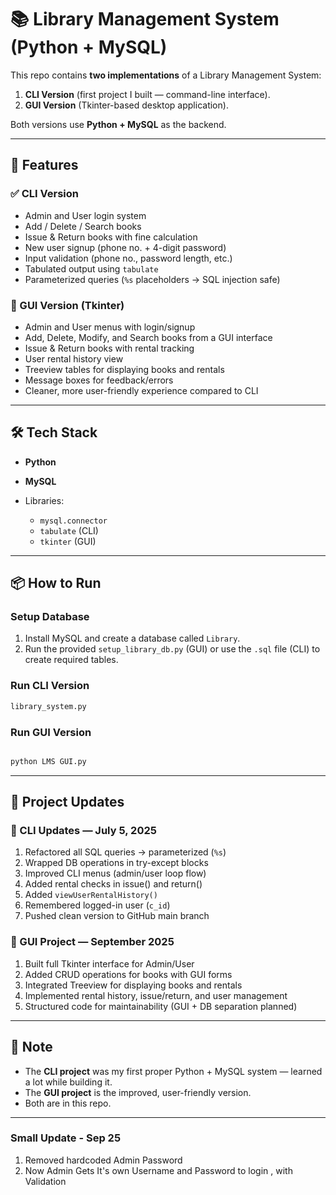 # 📚 Library Management System (Python + MySQL)

This repo contains **two implementations** of a Library Management System:

1. **CLI Version** (first project I built — command-line interface).
2. **GUI Version** (Tkinter-based desktop application).

Both versions use **Python + MySQL** as the backend.

---

## 🔧 Features

### ✅ CLI Version

* Admin and User login system
* Add / Delete / Search books
* Issue & Return books with fine calculation
* New user signup (phone no. + 4-digit password)
* Input validation (phone no., password length, etc.)
* Tabulated output using `tabulate`
* Parameterized queries (`%s` placeholders → SQL injection safe)

### 🎨 GUI Version (Tkinter)

* Admin and User menus with login/signup
* Add, Delete, Modify, and Search books from a GUI interface
* Issue & Return books with rental tracking
* User rental history view
* Treeview tables for displaying books and rentals
* Message boxes for feedback/errors
* Cleaner, more user-friendly experience compared to CLI

---

## 🛠️ Tech Stack

* **Python**
* **MySQL**
* Libraries:

  * `mysql.connector`
  * `tabulate` (CLI)
  * `tkinter` (GUI)

---

## 📦 How to Run

### Setup Database

1. Install MySQL and create a database called `Library`.
2. Run the provided `setup_library_db.py` (GUI) or use the `.sql` file (CLI) to create required tables.

### Run CLI Version

```bash
library_system.py
```

### Run GUI Version

```bash

python LMS GUI.py
```

---

## 📅 Project Updates

### 🔄 CLI Updates — July 5, 2025

1. Refactored all SQL queries → parameterized (`%s`)
2. Wrapped DB operations in try-except blocks
3. Improved CLI menus (admin/user loop flow)
4. Added rental checks in issue() and return()
5. Added `viewUserRentalHistory()`
6. Remembered logged-in user (`c_id`)
7. Pushed clean version to GitHub main branch

### 🎨 GUI Project — September 2025

1. Built full Tkinter interface for Admin/User
2. Added CRUD operations for books with GUI forms
3. Integrated Treeview for displaying books and rentals
4. Implemented rental history, issue/return, and user management
5. Structured code for maintainability (GUI + DB separation planned)

---

## 📌 Note

* The **CLI project** was my first proper Python + MySQL system — learned a lot while building it.
* The **GUI project** is the improved, user-friendly version.
* Both are in this repo.
  
---
### Small Update - Sep 25
1. Removed hardcoded Admin Password
2. Now Admin Gets It's own Username and Password to login , with Validation
